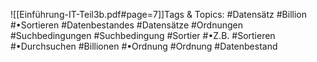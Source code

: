
![[Einführung-IT-Teil3b.pdf#page=7]]Tags & Topics:
   #Datensätz
   #Billion
   #•Sortieren
   #Datenbestandes
   #Datensätze
   #Ordnungen
   #Suchbedingungen
   #Suchbedingung
   #Sortier
   #•Z.B.
   #Sortieren
   #•Durchsuchen
   #Billionen
   #•Ordnung
   #Ordnung
   #Datenbestand